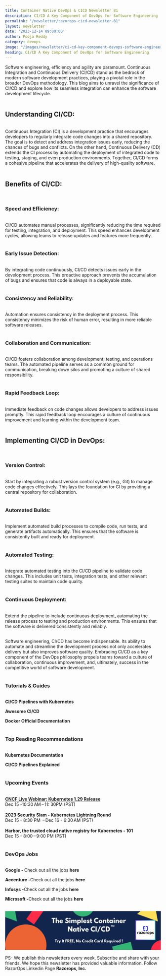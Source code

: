 ```yaml
---
title: Container Native DevOps & CICD Newsletter 81
description: CI/CD A Key Component of DevOps for Software Engineering
permalink: "/newsletter/razorops-cicd-newsletter-81"
layout: newsletter
date: '2023-12-14 09:00:00'
author: Pooja Reddy
category: devops
image: "/images/newsletter/ci-cd-key-component-devops-software-engineering.gif"
heading: CI/CD A Key Component of DevOps for Software Engineering
---
```



Software engineering, efficiency and agility are paramount. Continuous Integration and Continuous Delivery (CI/CD) stand as the bedrock of modern software development practices, playing a pivotal role in the broader DevOps methodology. This blog aims to unravel the significance of CI/CD and explore how its seamless integration can enhance the software development lifecycle.
<br>
<br>

## Understanding CI/CD:
<br>
Continuous Integration (CI) is a development practice that encourages developers to regularly integrate code changes into a shared repository. The goal is to detect and address integration issues early, reducing the chances of bugs and conflicts. On the other hand, Continuous Delivery (CD) extends the CI process by automating the deployment of integrated code to testing, staging, and even production environments. Together, CI/CD forms a cohesive pipeline that accelerates the delivery of high-quality software.
<br>
<br>

## Benefits of CI/CD:
<br>

### **Speed and Efficiency:**
<br>
CI/CD automates manual processes, significantly reducing the time required for testing, integration, and deployment. This speed enhances development cycles, allowing teams to release updates and features more frequently.
<br>
<br>

### **Early Issue Detection:**
<br>
By integrating code continuously, CI/CD detects issues early in the development process. This proactive approach prevents the accumulation of bugs and ensures that code is always in a deployable state.
<br>
<br>

### **Consistency and Reliability:**
<br>
Automation ensures consistency in the deployment process. This consistency minimizes the risk of human error, resulting in more reliable software releases.
<br>
<br>

### **Collaboration and Communication:**
<br>
CI/CD fosters collaboration among development, testing, and operations teams. The automated pipeline serves as a common ground for communication, breaking down silos and promoting a culture of shared responsibility.
<br>
<br>

### **Rapid Feedback Loop:**
<br>
Immediate feedback on code changes allows developers to address issues promptly. This rapid feedback loop encourages a culture of continuous improvement and learning within the development team.
<br>
<br>

## Implementing CI/CD in DevOps:
<br>

### **Version Control:**
<br>
Start by integrating a robust version control system (e.g., Git) to manage code changes effectively. This lays the foundation for CI by providing a central repository for collaboration.
<br>
<br>

### **Automated Builds:**
<br>
Implement automated build processes to compile code, run tests, and generate artifacts automatically. This ensures that the software is consistently built and ready for deployment.
<br>
<br>

### **Automated Testing:**
<br>
Integrate automated testing into the CI/CD pipeline to validate code changes. This includes unit tests, integration tests, and other relevant testing suites to maintain code quality.
<br>
<br>

### **Continuous Deployment:**
<br>
Extend the pipeline to include continuous deployment, automating the release process to testing and production environments. This ensures that the software is delivered consistently and reliably.
<br>
<br>

Software engineering, CI/CD has become indispensable. Its ability to automate and streamline the development process not only accelerates delivery but also improves software quality. Embracing CI/CD as a key component of the DevOps philosophy propels teams toward a culture of collaboration, continuous improvement, and, ultimately, success in the competitive world of software development.
<br>
<br>


### **Tutorials & Guides**
<br>
<a href="https://www.weave.works/" target=_blank style="text-decoration: none;"> <b>CI/CD Pipelines with Kubernetes</b></a>

<a href="https://github.com/cicdops/awesome-ciandcd" target=_blank style="text-decoration: none;"> <b>Awesome CI/CD</b></a>

<a href="https://docs.docker.com/get-started/" target=_blank style="text-decoration: none;"> <b>Docker Official Documentation</b></a>
<br>
<br>


### **Top Reading Recommendations**
<br>
<a href="https://kubernetes.io/docs/home/" target=_blank style="text-decoration: none;"> <b>Kubernetes Documentation</b></a>

<a href="https://www.redhat.com/en/topics/devops/what-is-ci-cd" target=_blank style="text-decoration: none;"> <b>CI/CD Pipelines Explained</b></a>
<br>
<br>

### **Upcoming Events**
<br>
<a href="https://community.cncf.io/events/details/cncf-cncf-online-programs-presents-cncf-live-webinar-kubernetes-129-release/"> <b>CNCF Live Webinar: Kubernetes 1.29 Release</b></a>
<br>
Dec 15 -10:30 AM – 11: 30PM (PST)
<br>
<br>
<a href="https://community.cncf.io/events/details/cncf-cloud-native-security-slam-presents-2023-security-slam-kubernetes-lightning-round/" target=_blank style="text-decoration: none"> <b>2023 Security Slam - Kubernetes Lightning Round
</b></a>
<br>
Dec 15 - 8:30 PM  – Dec 16 - 6:30 AM (PST)
<br>
<br>
<a href="https://community.cncf.io/events/details/cncf-cloud-native-trivandrum-presents-harbor-the-trusted-cloud-native-registry-for-kubernetes-101/" target=_blank style="text-decoration: none"> <b>Harbor, the trusted cloud native registry for Kubernetes - 101
</b></a>
<br>
 Dec 15 - 8:00 – 9:00 PM (PST)
<br>
<br>

### **DevOps Jobs**
<br>
<a href="https://www.linkedin.com/company/google/" target=_blank style="text-decoration: none"> 
<b>Google - </b></a> Check out all the jobs <a href="https://www.linkedin.com/jobs/search/?currentJobId=3396168535&f_C=1441&keywords=devops&refresh=true" target=_blank style="text-decoration: none"> 
<b>here</b></a>

<a href="https://www.linkedin.com/company/accenture/" target=_blank style="text-decoration: none"> <b>Accenture -</b></a>Check out all the jobs <a href="https://www.linkedin.com/jobs/search/?currentJobId=3785877624&f_C=1033&keywords=devops&refresh=true" target=_blank style="text-decoration: none"> 
<b>here</b></a>

<a href="https://www.linkedin.com/company/infosys/" target=_blank style="text-decoration: none"> 
<b>Infosys -</b></a>Check out all the jobs <a href="https://www.linkedin.com/jobs/search/?currentJobId=3418464712&f_C=1283&keywords=devops%20engineer&refresh=true" target=_blank style="text-decoration: none"> 
<b>here</b></a>

<a href="https://www.linkedin.com/company/microsoft/" target=_blank style="text-decoration: none"> <b>Microsoft -</b></a>Check out all the jobs <a href="https://www.linkedin.com/jobs/search/?currentJobId=3414477236&f_C=1035&keywords=devops&refresh=true" target=_blank style="text-decoration: none"> 
<b>here</b></a>
<br>
<br>

![Logo](/images/newsletter/simplest-native-cicd-logo.jpg)
<br>

PS- We publish this newsletters every week,  Subscribe and share with your friends. We hope this newsletter has provided valuable information. Follow RazorOps Linkedin Page <a href="https://www.linkedin.com/company/razorops/" target=_blank style="text-decoration: none"> <b>Razorops, Inc.</b></a>




